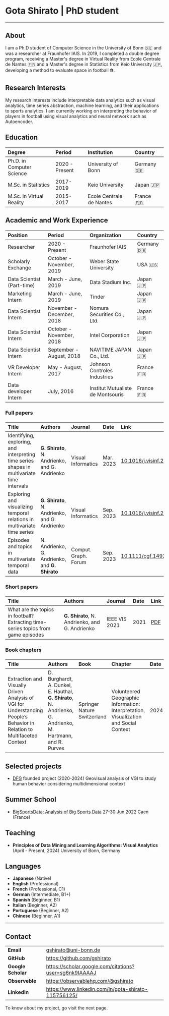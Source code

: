 
<style>

.hero {
  display: flex;
  flex-direction: column;
  align-items: center;
  font-family: var(--sans-serif);
  margin: 4rem 0 8rem;
  text-wrap: balance;
  text-align: center;
}

.hero h1 {
  margin: 2rem 0;
  max-width: none;
  font-size: 14vw;
  font-weight: 900;
  line-height: 1;
  background: linear-gradient(30deg, var(--theme-foreground-focus), currentColor);
  -webkit-background-clip: text;
  -webkit-text-fill-color: transparent;
  background-clip: text;
}

.hero h2 {
  margin: 0;
  max-width: 34em;
  font-size: 20px;
  font-style: initial;
  font-weight: 500;
  line-height: 1.5;
  color: var(--theme-foreground-muted);
}

@media (min-width: 640px) {
  .hero h1 {
    font-size: 90px;
  }
}

.scrollable-table {
    overflow-x: auto;  /* Enables horizontal scrolling */
    max-width: 100%;     /* Maximum width of the container */
    margin: 20px 0;      /* Optional: Adds some spacing around the table */
    /* border-collapse: collapse; */
}

.scrollable-table table {
    width: 100%;         /* Makes the table width 100% of the container */
    min-width: 400px;
    border-collapse: collapse; /* Optional: Collapses border to a single border */
}

.scrollable-table th, .scrollable-table td {
    text-align: left;    /* Optional: Aligns text to the left */
}


</style>


# Gota Shirato | PhD student
---
## About

I am a Ph.D student of Computer Science in the University of Bonn 🇩🇪 and was a researcher at Fraunhofer IAIS.
In 2019, I completed a double degree program, receiving a Master's degree in Virtual Reality from Ecole Centrale de Nantes 🇫🇷 and a Master's degree in Statistics from Keio University 🇯🇵, developing a method to evaluate space in football ⚽️.

## Research Interests

My research interests include interpretable data analytics such as visual analytics, time series abstraction, machine learning, and their applications to sports analytics.
I am currently working on interpreting the behavior of players in football using visual analytics and neural network such as Autoencoder.

## Education
<table class="scrollable-table">
  <thead>
    <tr>
      <th>Degree</th>
      <th>Period</th>
      <th>Institution</th>
      <th>Country</th>
    </tr>
  </thead>
  <tbody>
    <tr>
      <td>Ph.D. in Computer Science</td>
      <td>2020 - Present</td>
      <td>University of Bonn</td>
      <td>Germany 🇩🇪</td>
    </tr>
    <tr>
      <td>M.Sc. in Statistics</td>
      <td>2017-2019</td>
      <td>Keio University</td>
      <td>Japan 🇯🇵</td>
    </tr>
    <tr>
      <td>M.Sc. in Virtual Reality</td>
      <td>2015-2017</td>
      <td>Ecole Centrale de Nantes</td>
      <td>France 🇫🇷</td>
    </tr>
  </tbody>
</table>



## Academic and Work Experience

<table class="scrollable-table">
  <thead>
    <tr>
      <th>Position</th>
      <th>Period</th>
      <th>Organization</th>
      <th>Country</th>
    </tr>
  </thead>
  <tbody>
    <tr>
      <td>Researcher</td>
      <td>2020 - Present</td>
      <td>Fraunhofer IAIS</td>
      <td>Germany 🇩🇪</td>
    </tr>
    <tr>
      <td>Scholarly Exchange</td>
      <td>October - November, 2019</td>
      <td>Weber State University</td>
      <td>USA 🇺🇸</td>
    </tr>
    <tr>
      <td>Data Scientist (Part-time)</td>
      <td>March - June, 2019</td>
      <td>Data Stadium Inc.</td>
      <td>Japan 🇯🇵</td>
    </tr>
    <tr>
      <td>Marketing Intern</td>
      <td>March - June, 2019</td>
      <td>Tinder</td>
      <td>Japan 🇯🇵</td>
    </tr>
    <tr>
      <td>Data Scientist Intern</td>
      <td>November - December, 2018</td>
      <td>Nomura Securities Co., Ltd.</td>
      <td>Japan 🇯🇵</td>
    </tr>
    <tr>
      <td>Data Scientist Intern</td>
      <td>October - November, 2018</td>
      <td>Intel Corporation</td>
      <td>Japan 🇯🇵</td>
    </tr>
    <tr>
      <td>Data Scientist Intern</td>
      <td>September - August, 2018</td>
      <td>NAVITIME JAPAN Co., Ltd.</td>
      <td>Japan 🇯🇵</td>
    </tr>
    <tr>
      <td>VR Developer Intern</td>
      <td>May - August, 2017</td>
      <td>Johnson Controles Industries</td>
      <td>France 🇫🇷</td>
    </tr>
    <tr>
      <td>Data developer Intern</td>
      <td>July, 2016</td>
      <td>Institut Mutualiste de Montsouris</td>
      <td>France 🇫🇷</td>
    </tr>
  </tbody>
</table>


### Full papers

<table class="scrollable-table">
  <thead>
    <tr>
      <th>Title</th>
      <th>Authors</th>
      <th>Journal</th>
      <th>Date</th>
      <th>Link</th>
    </tr>
  </thead>
  <tbody>
    <tr>
      <td>Identifying, exploring, and interpreting time series shapes in multivariate time intervals</td>
      <td><strong>G. Shirato</strong>, N. Andrienko, and G. Andrienko</td>
      <td>Visual Informatics</td>
      <td>Mar. 2023</td>
      <td><a href="https://www.doi.org/10.1016/j.visinf.2023.01.001">10.1016/j.visinf.2023.01.001</a></td>
    </tr>
    <tr>
      <td>Exploring and visualizing temporal relations in multivariate time series</td>
      <td><strong>G. Shirato</strong>, N. Andrienko, and G. Andrienko</td>
      <td>Visual Informatics</td>
      <td>Sep. 2023</td>
      <td><a href="https://www.doi.org/10.1016/j.visinf.2023.09.001">10.1016/j.visinf.2023.09.001</a></td>
    </tr>
    <tr>
      <td>Episodes and topics in multivariate temporal data</td>
      <td>N. Andrienko, G. Andrienko, and <strong>G. Shirato</strong></td>
      <td>Comput. Graph. Forum</td>
      <td>Sep. 2023</td>
      <td><a href="https://www.doi.org/10.1111/cgf.14926">10.1111/cgf.14926</a></td>
    </tr>
  </tbody>
</table>

### Short papers
<table class="scrollable-table">
  <thead>
    <tr>
      <th>Title</th>
      <th>Authors</th>
      <th>Journal</th>
      <th>Date</th>
      <th>Link</th>
    </tr>
  </thead>
  <tbody>
    <tr>
      <td>What are the topics in football? Extracting time-series topics from game episodes</td>
      <td><strong>G. Shirato</strong>, N. Andrienko, and G. Andrienko</td>
      <td>IEEE VIS 2021</td>
      <td>2021</td>
      <td><a href="http://geoanalytics.net/and/papers/vis21poster.pdf">PDF</a></td>
    </tr>
  </tbody>
</table>


### Book chapters
<table class="scrollable-table">
  <thead>
    <tr>
      <th>Title</th>
      <th>Authors</th>
      <th>Book</th>
      <th>Chapter</th>
      <th>Date</th>
      <th>Link</th>
    </tr>
  </thead>
  <tbody>
    <tr>
      <td>Extraction and Visually Driven Analysis of VGI for Understanding People’s Behavior in Relation to Multifaceted Context</td>
      <td>D. Burghardt, A. Dunkel, E. Hauthal, <strong>G. Shirato</strong>, N. Andrienko, G. Andrienko, M. Hartmann, and R. Purves</td>
      <td>Springer Nature Switzerland</td>
      <td>Volunteered Geographic Information: Interpretation, Visualization and Social Context</td>
      <td>2024</td>
      <td><a href="https://www.doi.org/10.1007/978-3-031-35374-1">10.1007/978-3-031-35374-1</a></td>
    </tr>
  </tbody>
</table>


## Selected projects
- [DFG](https://www.dfg.de/) founded project (2020-2024)
    Geovisual analysis of VGI to study human behavior considering multidimensional context

## Summer School
- [BigSportsData: Analysis of Big Sports Data](https://big-sports-data.sciencesconf.org/?lang=en)
    27-30 Jun 2022 Caen (France)

## Teaching
- **Principles of Data Mining and Learning Algorithms: Visual Analytics** (April - Present, 2024)
University of Bonn, Germany

## Languages
- **Japanese** (Native)
- **English** (Professional)
- **French** (Professional, C1)
- **German** (Intermediate, B1+)
- **Spanish** (Beginner, B1)
- **Italian** (Beginner, A2)
- **Portuguese** (Beginner, A2)
- **Chinese** (Beginner, A1)

---
## Contact
| | |
| --- | --- |
| **Email** | [gshirato@uni-bonn.de](gshirato@uni-bonn.de) |
| **GitHub** | https://github.com/gshirato |
| **Google Scholar** | https://scholar.google.com/citations?user=sg6nk9IAAAAJ |
| **Observeble** | https://observablehq.com/@gshirato |
| **LinkedIn** | https://www.linkedin.com/in/gota-shirato-115756125/ |

To know about my project, go visit the next page.

<!--
<div class="hero">
  <h1>Gota Shirato</h1>
  <h2>PhD student in Visual Analytics</h2>
  <a href="https://observablehq.com/@gshirato" target="_blank">Observable (@gshirato)<span style="display: inline-block; margin-left: 0.25rem;">↗︎</span></a>
</div>

<div class="grid grid-cols-2" style="grid-auto-rows: 504px;">
  <div class="card"></div>
  <div class="card"></div>
</div> -->